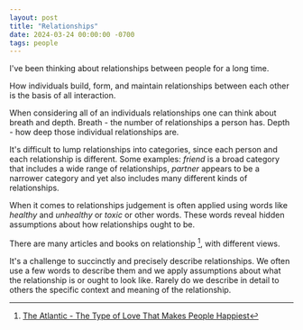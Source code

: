 ```yaml
---
layout: post
title: "Relationships"
date: 2024-03-24 00:00:00 -0700
tags: people
---
```


I've been thinking about relationships between people for a long time.

How individuals build, form, and maintain relationships between each other is the basis of all interaction.

When considering all of an individuals relationships one can think about breath and depth. Breath - the number of relationships a person has. Depth - how deep those individual relationships are.

It's difficult to lump relationships into categories, since each person and each relationship is different. Some examples: _friend_ is a broad category that includes a wide range of relationships, _partner_ appears to be a narrower category and yet also includes many different kinds of relationships.

When it comes to relationships judgement is often applied using words like _healthy_ and _unhealthy_ or _toxic_ or other words. These words reveal hidden assumptions about how relationships ought to be.

There are many articles and books on relationship [^atlantic-happy], with different views.

It's a challenge to succinctly and precisely describe relationships. We often use a few words to describe them and we apply assumptions about what the relationship is or ought to look like. Rarely do we describe in detail to others the specific context and meaning of the relationship.

[^atlantic-happy]: [The Atlantic - The Type of Love That Makes People Happiest](https://www.theatlantic.com/family/archive/2021/02/falling-in-love-wont-make-you-happy/617989/)
